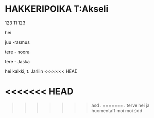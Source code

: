 HAKKERIPOIKA T:Akseli
=====================
123
11
123


hei

juu -rasmus

tere - noora

tere - Jaska

hei kaikki, t. Jarliin
<<<<<<< HEAD

<<<<<<< HEAD
=======
>>>>>>> asd
.
=======
.  terve hei ja huomentaff
>>>>>>> moi moi :)dd
